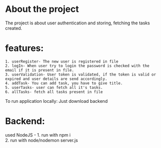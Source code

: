 # About the project
  The project is about user authentication and storing, fetching the tasks created. 

# features:
    1. userRegister- The new user is registered in file
    2. logIn- When user try to login the password is checked with the email if it is present in file.
    3. userValidation- User token is validated, if the token is valid or expired and user details are send accordingly.
    4. addTask- You can add task, you have to give title.
    5. userTasks- user can fetch all it's tasks.
    6. allTasks- fetch all tasks present in file
  
To run application locally: Just download backend
# Backend: 
  used NodeJS - 
    1. run with npm i  
    2. run with node/nodemon server.js
